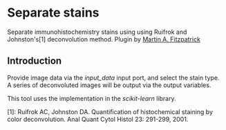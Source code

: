 Separate stains
===============

Separate immunohistochemistry stains using using Ruifrok and Johnston's[1] deconvolution method. Plugin by [Martin A. Fitzpatrick][]

Introduction
------------
Provide image data via the *input_data* input port, and select the stain type. A series of deconvoluted images
will be output via the output variables.

This tool uses the implementation in the *scikit-learn* library.

[1]:  Ruifrok AC, Johnston DA. Quantification of histochemical staining by color deconvolution. Anal Quant Cytol Histol 23: 291-299, 2001.

  [Martin A. Fitzpatrick]: http://martinfitzpatrick.name/
